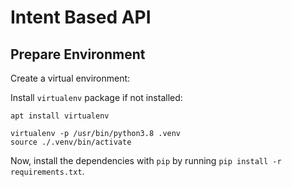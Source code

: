 # Intent Based API

## Prepare Environment

Create a virtual environment:

Install `virtualenv` package if not installed:

```source
apt install virtualenv
```

```source
virtualenv -p /usr/bin/python3.8 .venv
source ./.venv/bin/activate
```

Now, install the dependencies with `pip` by running `pip install -r requirements.txt`.
